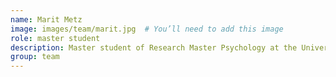 ```yaml
---
name: Marit Metz
image: images/team/marit.jpg  # You’ll need to add this image
role: master student
description: Master student of Research Master Psychology at the University of Amsterdam
group: team
---
```

